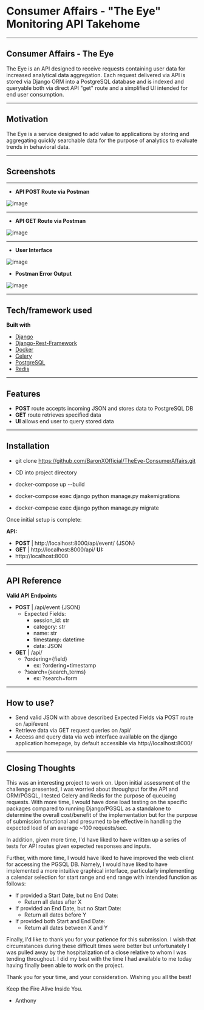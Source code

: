 # Consumer Affairs - "The Eye" Monitoring API Takehome
 
---------------
 
## Consumer Affairs - The Eye
The Eye is an API designed to receive requests containing user data for increased analytical data aggregation. Each request delivered via API is stored via Django ORM into a PostgreSQL database and is indexed and queryable both via direct API "get" route and a simplified UI intended for end user consumption.

---------------

## Motivation
The Eye is a service designed to add value to applications by storing and aggregating quickly searchable data for the purpose of analytics to evaluate trends in behavioral data.

---------------

## Screenshots

---------------

* **API POST Route via Postman**

![image](https://cdn.discordapp.com/attachments/493239986917998603/909881271432409098/unknown.png)

---------------

* **API GET Route via Postman**

![image](https://cdn.discordapp.com/attachments/493239986917998603/909881490022760528/unknown.png)

---------------

* **User Interface**

![image](https://cdn.discordapp.com/attachments/493239986917998603/909880762818514984/unknown.png)


* **Postman Error Output**

![image](https://cdn.discordapp.com/attachments/493239986917998603/909883110810857492/unknown.png)


---------------

## Tech/framework used

<b>Built with</b>
- [Django](https://www.djangoproject.com/)
- [Django-Rest-Framework](https://www.django-rest-framework.org/)
- [Docker](https://www.docker.com/)
- [Celery](https://docs.celeryproject.org/en/stable/getting-started/introduction.html)
- [PostgreSQL](https://www.postgresql.org/)
- [Redis](https://redis.io/)

---------------

## Features

* **POST** route accepts incoming JSON and stores data to PostgreSQL DB
* **GET** route retrieves specified data
* **UI** allows end user to query stored data

---------------

## Installation

* git clone https://github.com/BaronXOfficial/TheEye-ConsumerAffairs.git
* CD into project directory
* docker-compose up --build


* docker-compose exec django python manage.py makemigrations
* docker-compose exec django python manage.py migrate

Once initial setup is complete:

**API:**
* **POST** | http://localhost:8000/api/event/ {JSON}
* **GET** | http://localhost:8000/api/
**UI:**
* http://localhost:8000

---------------

## API Reference

**Valid API Endpoints**
* **POST** | /api/event {JSON}
    * Expected Fields:
        * session_id: str
        * category: str
        * name: str
        * timestamp: datetime
        * data: JSON
* **GET** | /api/
    * ?ordering={field}
        * ex: ?ordering=timestamp
    * ?search={search_terms}
        * ex: ?search=form

---------------

## How to use?

* Send valid JSON with above described Expected Fields via POST route on /api/event
* Retrieve data via GET request queries on /api/
* Access and query data via web interface available on the django application homepage, by default accessible via http://localhost:8000/




---------------

## Closing Thoughts

This was an interesting project to work on. Upon initial assessment of the challenge presented, I was worried about throughput for the API and ORM/PGSQL, I tested Celery and Redis for the purpose of queueing requests. With more time, I would have done load testing on the specific packages compared to running Django/PGSQL as a standalone to determine the overall cost/benefit of the implementation but for the purpose of submission functional and presumed to be effective in handling the expected load of an average ~100 requests/sec.

In addition, given more time, I'd have liked to have written up a series of tests for API routes given expected responses and inputs.

Further, with more time, I would have liked to have improved the web client for accessing the PGSQL DB. Namely, I would have liked to have implemented a more intuitive graphical interface, particularly implementing a calendar selection for start range and end range with intended function as follows:

* If provided a Start Date, but no End Date:
    * Return all dates after X
* If provided an End Date, but no Start Date:
    * Return all dates before Y
* If provided both Start and End Date:
    * Return all dates between X and Y

Finally, I'd like to thank you for your patience for this submission. I wish that circumstances during these difficult times were better but unfortunately I was pulled away by the hospitalization of a close relative to whom I was tending throughout. I did my best with the time I had available to me today having finally been able to work on the project.

Thank you for your time, and your consideration. Wishing you all the best!

Keep the Fire Alive Inside You.

- Anthony

